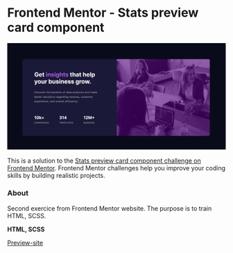 # Frontend Mentor - Stats preview card component

![Design preview for the Order summary card coding challenge](./design/render.png)

This is a solution to the [Stats preview card component challenge on Frontend Mentor](https://www.frontendmentor.io/challenges/stats-preview-card-component-8JqbgoU62). Frontend Mentor challenges help you improve your coding skills by building realistic projects. 

### About

Second exercice from Frontend Mentor website. The purpose is to train HTML, SCSS.

**HTML, SCSS**

[Preview-site](https://florianjourde.github.io/Frontend-Mentor-2-Stats-preview-card-component/)